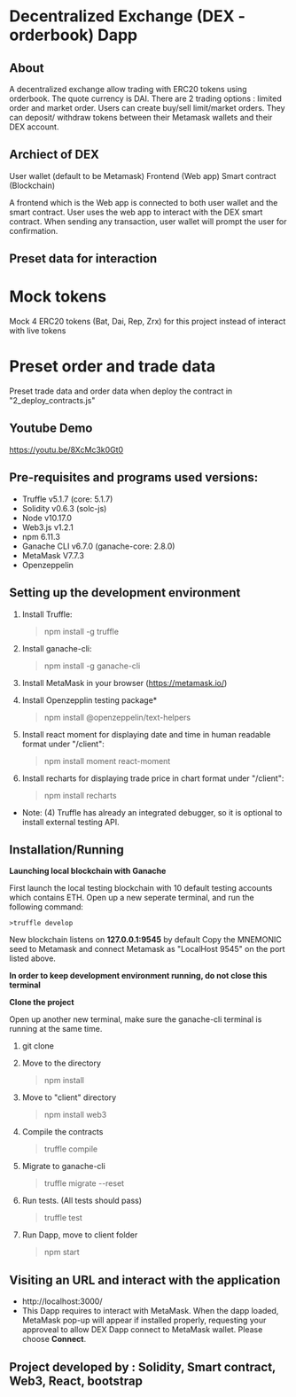 # Decentralized Exchange (DEX - orderbook) Dapp

## About

A decentralized exchange allow trading with ERC20 tokens using orderbook. The quote currency is DAI. There are 2 trading options : limited order and market order. Users can create buy/sell limit/market orders. They can deposit/ withdraw tokens between their Metamask wallets and their DEX account.

## Archiect of DEX

User wallet (default to be Metamask)
Frontend (Web app)
Smart contract (Blockchain)

A frontend which is the Web app is connected to both user wallet and the smart contract. User uses the web app to interact with the DEX smart contract. When sending any transaction, user wallet will prompt the user for confirmation.

## Preset data for interaction 

# Mock tokens

Mock 4 ERC20 tokens (Bat, Dai, Rep, Zrx) for this project instead of interact with live tokens

# Preset order and trade data

Preset trade data and order data when deploy the contract in "2_deploy_contracts.js"

## Youtube Demo

https://youtu.be/8XcMc3k0Gt0

## Pre-requisites and programs used versions:

- Truffle v5.1.7 (core: 5.1.7)
- Solidity v0.6.3 (solc-js)
- Node v10.17.0
- Web3.js v1.2.1
- npm 6.11.3
- Ganache CLI v6.7.0 (ganache-core: 2.8.0)
- MetaMask V7.7.3
- Openzeppelin

## Setting up the development environment

1. Install Truffle: 
    >npm install -g truffle

2. Install ganache-cli:
    >npm install -g ganache-cli

3. Install MetaMask in your browser (https://metamask.io/)

4. Install Openzepplin testing package*
    >npm install @openzeppelin/text-helpers

5. Install react moment for displaying date and time in human readable format under "/client":
    >npm install moment react-moment

6. Install recharts for displaying trade price in chart format under "/client":
    >npm install recharts

* Note: (4) Truffle has already an integrated debugger, so it is optional to install external testing API.

## Installation/Running

**Launching local blockchain with Ganache**

First launch the local testing blockchain with 10 default testing accounts which contains ETH.
Open up a new seperate terminal, and run the following command:

    >truffle develop

New blockchain listens on **127.0.0.1:9545** by default
Copy the MNEMONIC seed to Metamask and connect Metamask as "LocalHost 9545" on the port listed above.

**In order to keep development environment running, do not close this terminal**

**Clone the project**

Open up another new terminal, make sure the ganache-cli terminal is running at the same time.

1. git clone <url of this project>

2. Move to the directory
    >npm install

3. Move to "client" directory
    >npm install web3

4. Compile the contracts
    >truffle compile

5.  Migrate to ganache-cli
    >truffle migrate --reset

6. Run tests. (All tests should pass)
    >truffle test

7. Run Dapp, move to client folder
    >npm start

## Visiting an URL and interact with the application

- http://localhost:3000/
- This Dapp requires to interact with MetaMask. When the dapp loaded, MetaMask pop-up will appear if installed properly, requesting your approveal to allow DEX Dapp connect to MetaMask wallet. Please choose **Connect**.

## Project developed by : Solidity, Smart contract, Web3, React, bootstrap
